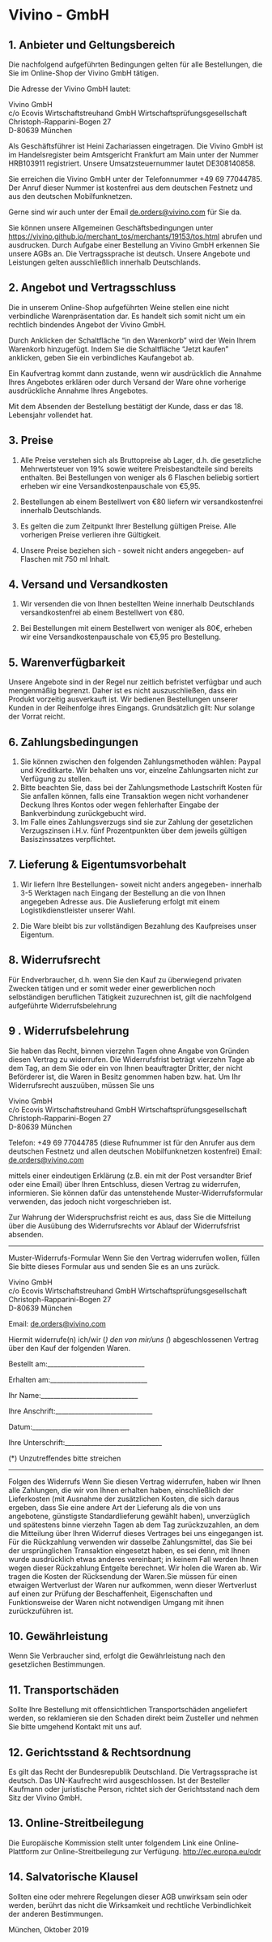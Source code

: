# Vivino - GmbH


## 1. Anbieter und Geltungsbereich

Die nachfolgend aufgeführten Bedingungen gelten für alle Bestellungen, die Sie im Online-Shop der Vivino GmbH tätigen.

Die Adresse der Vivino GmbH lautet:

Vivino GmbH  
c/o Ecovis Wirtschaftstreuhand GmbH Wirtschaftsprüfungsgesellschaft  
Christoph-Rapparini-Bogen 27  
D-80639 München  

Als Geschäftsführer ist Heini Zachariassen eingetragen. Die Vivino GmbH ist im Handelsregister beim Amtsgericht Frankfurt am Main unter der Nummer HRB103911 registriert. Unsere Umsatzsteuernummer lautet DE308140858.

Sie erreichen die Vivino GmbH unter der Telefonnummer +49 69 77044785. Der Anruf dieser Nummer ist kostenfrei aus dem deutschen Festnetz und aus den deutschen Mobilfunknetzen.

Gerne sind wir auch unter der Email de.orders@vivino.com für Sie da.

 

Sie können unsere Allgemeinen Geschäftsbedingungen unter https://vivino.github.io/merchant_tos/merchants/19153/tos.html abrufen und ausdrucken.
Durch Aufgabe einer Bestellung an Vivino GmbH erkennen Sie unsere AGBs an. Die Vertragssprache ist deutsch. Unsere Angebote und Leistungen gelten ausschließlich innerhalb Deutschlands. 

## 2. Angebot und Vertragsschluss

Die in unserem Online-Shop aufgeführten Weine stellen eine nicht verbindliche Warenpräsentation dar. Es handelt sich somit nicht um ein rechtlich bindendes Angebot der Vivino GmbH.

Durch Anklicken der Schaltfläche “in den Warenkorb” wird der Wein Ihrem Warenkorb hinzugefügt. Indem Sie die Schaltfläche “Jetzt kaufen” anklicken, geben Sie ein verbindliches Kaufangebot ab.

Ein Kaufvertrag kommt dann zustande, wenn wir ausdrücklich die Annahme Ihres Angebotes erklären oder durch Versand der Ware ohne vorherige ausdrückliche Annahme Ihres Angebotes.

Mit dem Absenden der Bestellung bestätigt der Kunde, dass er das 18. Lebensjahr vollendet hat.

## 3. Preise

1. Alle Preise verstehen sich als Bruttopreise ab Lager, d.h. die gesetzliche Mehrwertsteuer von 19% sowie weitere Preisbestandteile sind bereits enthalten. Bei Bestellungen von weniger als 6 Flaschen beliebig sortiert erheben wir eine Versandkostenpauschale von €5,95.

2. Bestellungen ab einem Bestellwert von €80 liefern wir versandkostenfrei innerhalb Deutschlands.

3. Es gelten die zum Zeitpunkt Ihrer Bestellung gültigen Preise. Alle vorherigen Preise verlieren ihre Gültigkeit.

4. Unsere Preise beziehen sich - soweit nicht anders angegeben- auf Flaschen mit 750 ml Inhalt.

## 4. Versand und Versandkosten

1. Wir versenden die von Ihnen bestellten Weine innerhalb Deutschlands versandkostenfrei ab einem Bestellwert von €80.

2. Bei Bestellungen mit einem Bestellwert von weniger als 80€, erheben wir eine Versandkostenpauschale von €5,95 pro Bestellung.

## 5. Warenverfügbarkeit
Unsere Angebote sind in der Regel nur zeitlich befristet verfügbar und auch mengenmäßig begrenzt. Daher ist es nicht auszuschließen, dass ein Produkt vorzeitig ausverkauft ist. Wir bedienen Bestellungen unserer Kunden in der Reihenfolge ihres Eingangs. Grundsätzlich gilt: Nur solange der Vorrat reicht.

## 6. Zahlungsbedingungen
1. Sie können zwischen den folgenden Zahlungsmethoden wählen: Paypal und Kreditkarte. Wir behalten uns vor, einzelne Zahlungsarten nicht zur Verfügung zu stellen.
2. Bitte beachten Sie, dass bei der Zahlungsmethode Lastschrift Kosten für Sie anfallen können, falls eine Transaktion wegen nicht vorhandener Deckung Ihres Kontos oder wegen fehlerhafter Eingabe der Bankverbindung zurückgebucht wird.
3. Im Falle eines Zahlungsverzugs sind sie zur Zahlung der gesetzlichen Verzugszinsen i.H.v. fünf Prozentpunkten über dem jeweils gültigen Basiszinssatzes verpflichtet.

## 7. Lieferung & Eigentumsvorbehalt

1. Wir liefern Ihre Bestellungen- soweit nicht anders angegeben- innerhalb 3-5 Werktagen nach Eingang der Bestellung an die von Ihnen angegeben Adresse aus. Die Auslieferung erfolgt mit einem Logistikdienstleister unserer Wahl.

2. Die Ware bleibt bis zur vollständigen Bezahlung des Kaufpreises unser Eigentum.

## 8. Widerrufsrecht
Für Endverbraucher, d.h. wenn Sie den Kauf zu überwiegend privaten Zwecken tätigen und er somit weder einer gewerblichen noch selbständigen beruflichen Tätigkeit zuzurechnen ist, gilt die nachfolgend aufgeführte Widerrufsbelehrung

## 9 . Widerrufsbelehrung
Sie haben das Recht, binnen vierzehn Tagen ohne Angabe von Gründen diesen Vertrag zu widerrufen.
Die Widerrufsfrist beträgt vierzehn Tage ab dem Tag, an dem Sie oder ein von Ihnen beauftragter Dritter, der nicht Beförderer ist, die Waren in Besitz genommen haben bzw. hat.
Um Ihr Widerrufsrecht auszuüben, müssen Sie uns 

Vivino GmbH  
c/o Ecovis Wirtschaftstreuhand GmbH Wirtschaftsprüfungsgesellschaft  
Christoph-Rapparini-Bogen 27  
D-80639 München  


Telefon: +49 69 77044785 (diese Rufnummer ist für den Anrufer aus dem deutschen Festnetz und allen deutschen Mobilfunknetzen kostenfrei)
Email: de.orders@vivino.com

mittels einer eindeutigen Erklärung (z.B. ein mit der Post versandter Brief oder eine Email) über Ihren Entschluss, diesen Vertrag zu widerrufen, informieren. Sie können dafür das untenstehende Muster-Widerrufsformular verwenden, das jedoch nicht vorgeschrieben ist.

Zur Wahrung der Widerspruchsfrist reicht es aus, dass Sie die Mitteilung über die Ausübung des Widerrufsrechts vor Ablauf der Widerrufsfrist absenden.

--------------------------------------------------------------------------------------------------------------------------

Muster-Widerrufs-Formular
Wenn Sie den Vertrag widerrufen wollen, füllen Sie bitte dieses Formular aus und senden Sie es an uns zurück.


Vivino GmbH  
c/o Ecovis Wirtschaftstreuhand GmbH Wirtschaftsprüfungsgesellschaft  
Christoph-Rapparini-Bogen 27  
D-80639 München  

Email: de.orders@vivino.com


Hiermit widerrufe(n) ich/wir (*) den von mir/uns (*) abgeschlossenen Vertrag über den Kauf der folgenden Waren.


Bestellt am:______________________________

Erhalten am:______________________________

Ihr Name:______________________________

Ihre Anschrift:______________________________

Datum:______________________________

Ihre Unterschrift:______________________________


(*) Unzutreffendes bitte streichen

--------------------------------------------------------------------------------------------------------------------------

Folgen des Widerrufs
Wenn Sie diesen Vertrag widerrufen, haben wir Ihnen alle Zahlungen, die wir von Ihnen erhalten haben, einschließlich der Lieferkosten (mit Ausnahme der zusätzlichen Kosten, die sich daraus ergeben, dass Sie eine andere Art der Lieferung als die von uns angebotene, günstigste Standardlieferung gewählt haben), unverzüglich und spätestens binne vierzehn Tagen ab dem Tag zurückzuzahlen, an dem die Mitteilung über Ihren Widerruf dieses Vertrages bei uns eingegangen ist. Für die Rückzahlung verwenden wir dasselbe Zahlungsmittel, das Sie bei der ursprünglichen Transaktion eingesetzt haben, es sei denn, mit Ihnen wurde ausdrücklich etwas anderes vereinbart; in keinem Fall werden Ihnen wegen dieser Rückzahlung Entgelte berechnet. Wir holen die Waren ab. Wir tragen die Kosten der Rücksendung der Waren.Sie müssen für einen etwaigen Wertverlust der Waren nur aufkommen, wenn dieser Wertverlust auf einen zur Prüfung der Beschaffenheit, Eigenschaften und Funktionsweise der Waren nicht notwendigen Umgang mit ihnen zurückzuführen ist.

## 10. Gewährleistung
Wenn Sie Verbraucher sind, erfolgt die Gewährleistung nach den gesetzlichen Bestimmungen.

## 11. Transportschäden
Sollte Ihre Bestellung mit offensichtlichen Transportschäden angeliefert werden, so reklamieren sie den Schaden direkt beim Zusteller und nehmen Sie bitte umgehend Kontakt mit uns auf.

## 12. Gerichtsstand & Rechtsordnung
Es gilt das Recht der Bundesrepublik Deutschland. Die Vertragssprache ist deutsch. Das UN-Kaufrecht wird ausgeschlossen.
Ist der Besteller Kaufmann oder juristische Person, richtet sich der Gerichtsstand nach dem Sitz der Vivino GmbH.

## 13. Online-Streitbeilegung
Die Europäische Kommission stellt unter folgendem Link eine Online-Plattform zur Online-Streitbeilegung zur Verfügung.
http://ec.europa.eu/odr

## 14. Salvatorische Klausel
Sollten eine oder mehrere Regelungen dieser AGB unwirksam sein oder werden, berührt das nicht die Wirksamkeit und rechtliche Verbindlichkeit der anderen Bestimmungen.




München, Oktober 2019
 

